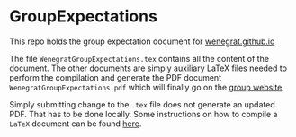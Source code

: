 # GroupExpectations
This repo holds the group expectation document for [wenegrat.github.io](https://wenegrat.github.io/)

The file `WenegratGroupExpectations.tex` contains all the content of the document. The other
documents are simply auxiliary LaTeX files needed to perform the compilation and generate the PDF document
`WenegratGroupExpectations.pdf` which will finally go on the [group website](https://wenegrat.github.io/).

Simply submitting change to the `.tex` file does not generate an updated PDF. That has to be done
locally. Some instructions on how to compile a `LaTeX` document can be found [here](https://www.overleaf.com/learn/latex/Choosing_a_LaTeX_Compiler#LaTeX_editors).
